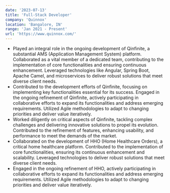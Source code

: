 ```yaml
---
date: '2023-07-13'
title: 'Full-Stack Developer'
company: 'Quinnox'
location: 'Bangalore, IN'
range: 'Jan 2021 - Present'
url: 'https://www.quinnox.com/'
---
```


- Played an integral role in the ongoing development of Qinfinite, a substantial AMS (Application Management System) platform. Collaborated as a vital member of a dedicated team, contributing to the implementation of core functionalities and ensuring continuous enhancement. Leveraged technologies like Angular, Spring Boot, Apache Camel, and microservices to deliver robust solutions that meet diverse client needs.
- Contributed to the development efforts of Qinfinite, focusing on implementing key functionalities essential for its success. Engaged in the ongoing refinement of Qinfinite, actively participating in collaborative efforts to expand its functionalities and address emerging requirements. Utilized Agile methodologies to adapt to changing priorities and deliver value iteratively.
- Worked diligently on critical aspects of Qinfinite, tackling complex challenges and delivering innovative solutions to propel its evolution. Contributed to the refinement of features, enhancing usability, and performance to meet the demands of the market.
- Collaborated on the development of HHO (Home Healthcare Orders), a critical home healthcare platform. Contributed to the implementation of core functionalities, ensuring its continuous enhancement and scalability. Leveraged technologies to deliver robust solutions that meet diverse client needs.
- Engaged in the ongoing refinement of HHO, actively participating in collaborative efforts to expand its functionalities and address emerging requirements. Utilized Agile methodologies to adapt to changing priorities and deliver value iteratively.
